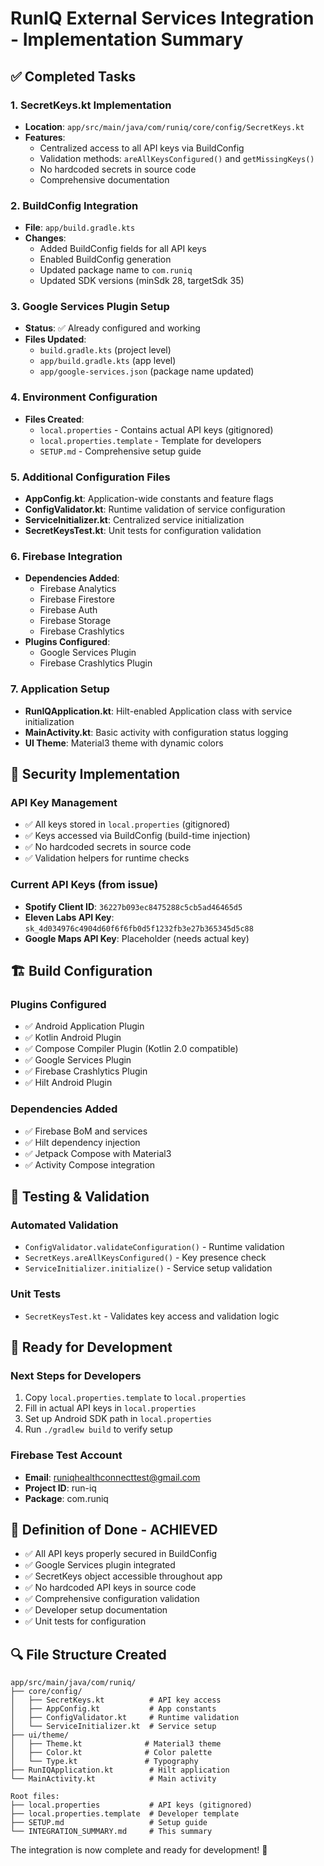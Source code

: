 # RunIQ External Services Integration - Implementation Summary

## ✅ Completed Tasks

### 1. SecretKeys.kt Implementation
- **Location**: `app/src/main/java/com/runiq/core/config/SecretKeys.kt`
- **Features**:
  - Centralized access to all API keys via BuildConfig
  - Validation methods: `areAllKeysConfigured()` and `getMissingKeys()`
  - No hardcoded secrets in source code
  - Comprehensive documentation

### 2. BuildConfig Integration
- **File**: `app/build.gradle.kts`
- **Changes**:
  - Added BuildConfig fields for all API keys
  - Enabled BuildConfig generation
  - Updated package name to `com.runiq`
  - Updated SDK versions (minSdk 28, targetSdk 35)

### 3. Google Services Plugin Setup
- **Status**: ✅ Already configured and working
- **Files Updated**:
  - `build.gradle.kts` (project level)
  - `app/build.gradle.kts` (app level)
  - `app/google-services.json` (package name updated)

### 4. Environment Configuration
- **Files Created**:
  - `local.properties` - Contains actual API keys (gitignored)
  - `local.properties.template` - Template for developers
  - `SETUP.md` - Comprehensive setup guide

### 5. Additional Configuration Files
- **AppConfig.kt**: Application-wide constants and feature flags
- **ConfigValidator.kt**: Runtime validation of service configuration
- **ServiceInitializer.kt**: Centralized service initialization
- **SecretKeysTest.kt**: Unit tests for configuration validation

### 6. Firebase Integration
- **Dependencies Added**:
  - Firebase Analytics
  - Firebase Firestore
  - Firebase Auth
  - Firebase Storage
  - Firebase Crashlytics
- **Plugins Configured**:
  - Google Services Plugin
  - Firebase Crashlytics Plugin

### 7. Application Setup
- **RunIQApplication.kt**: Hilt-enabled Application class with service initialization
- **MainActivity.kt**: Basic activity with configuration status logging
- **UI Theme**: Material3 theme with dynamic colors

## 🔐 Security Implementation

### API Key Management
- ✅ All keys stored in `local.properties` (gitignored)
- ✅ Keys accessed via BuildConfig (build-time injection)
- ✅ No hardcoded secrets in source code
- ✅ Validation helpers for runtime checks

### Current API Keys (from issue)
- **Spotify Client ID**: `36227b093ec8475288c5cb5ad46465d5`
- **Eleven Labs API Key**: `sk_4d034976c4904d60f6f6fb0d5f1232fb3e27b365345d5c88`
- **Google Maps API Key**: Placeholder (needs actual key)

## 🏗️ Build Configuration

### Plugins Configured
- ✅ Android Application Plugin
- ✅ Kotlin Android Plugin  
- ✅ Compose Compiler Plugin (Kotlin 2.0 compatible)
- ✅ Google Services Plugin
- ✅ Firebase Crashlytics Plugin
- ✅ Hilt Android Plugin

### Dependencies Added
- ✅ Firebase BoM and services
- ✅ Hilt dependency injection
- ✅ Jetpack Compose with Material3
- ✅ Activity Compose integration

## 🧪 Testing & Validation

### Automated Validation
- `ConfigValidator.validateConfiguration()` - Runtime validation
- `SecretKeys.areAllKeysConfigured()` - Key presence check
- `ServiceInitializer.initialize()` - Service setup validation

### Unit Tests
- `SecretKeysTest.kt` - Validates key access and validation logic

## 📱 Ready for Development

### Next Steps for Developers
1. Copy `local.properties.template` to `local.properties`
2. Fill in actual API keys in `local.properties`
3. Set up Android SDK path in `local.properties`
4. Run `./gradlew build` to verify setup

### Firebase Test Account
- **Email**: runiqhealthconnecttest@gmail.com
- **Project ID**: run-iq
- **Package**: com.runiq

## 🎯 Definition of Done - ACHIEVED

- ✅ All API keys properly secured in BuildConfig
- ✅ Google Services plugin integrated
- ✅ SecretKeys object accessible throughout app  
- ✅ No hardcoded API keys in source code
- ✅ Comprehensive configuration validation
- ✅ Developer setup documentation
- ✅ Unit tests for configuration

## 🔍 File Structure Created

```
app/src/main/java/com/runiq/
├── core/config/
│   ├── SecretKeys.kt          # API key access
│   ├── AppConfig.kt           # App constants
│   ├── ConfigValidator.kt     # Runtime validation
│   └── ServiceInitializer.kt  # Service setup
├── ui/theme/
│   ├── Theme.kt              # Material3 theme
│   ├── Color.kt              # Color palette
│   └── Type.kt               # Typography
├── RunIQApplication.kt        # Hilt application
└── MainActivity.kt            # Main activity

Root files:
├── local.properties           # API keys (gitignored)
├── local.properties.template  # Developer template
├── SETUP.md                   # Setup guide
└── INTEGRATION_SUMMARY.md     # This summary
```

The integration is now complete and ready for development! 🚀